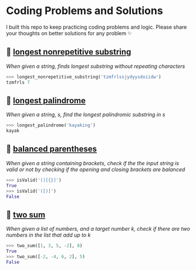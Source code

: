# Coding Problems and Solutions

I built this repo to keep practicing coding problems and logic. Please share your thoughts on better solutions for any problem :sparkles:


## :dart: [longest nonrepetitive substring](longest_nonrepetitive_substring.py)

*When given a string, finds longest substring without repeating characters*
```python
>>> longest_nonrepetitive_substring('tzmfrlssjydyysdxiidw')
tzmfrls 7
```

## :dart: [longest palindrome](longest_palindrome.py)

*When given a string, s, find the longest palindromic substring in s*
```python
>>> longest_palindrome('kayaking')
kayak
```

## :dart: [balanced parentheses](balanced_paranatheses.py)

*When given a string containing brackets, check if the the input string is valid or not by checking if the opening and closing brackets are balanced*
```python
>>> isValid('()[{}]')
True
>>> isValid('([)]')
False
```

## :dart: [two sum](two_sum.py)

*When given a list of numbers, and a target number k, check if there are two numbers in the list that add up to k*
```python
>>> two_sum([1, 3, 5, -2], 8)
True
>>> two_sum([-2, -4, 6, 2], 5)
False
```
